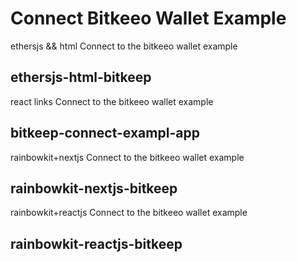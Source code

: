 # Connect Bitkeeo Wallet Example

ethersjs && html Connect to the bitkeeo wallet example

## ethersjs-html-bitkeep

react links Connect to the bitkeeo wallet example

## bitkeep-connect-exampl-app

rainbowkit+nextjs Connect to the bitkeeo wallet example

## rainbowkit-nextjs-bitkeep

rainbowkit+reactjs Connect to the bitkeeo wallet example

## rainbowkit-reactjs-bitkeep
